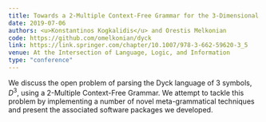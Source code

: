```yaml
---
title: Towards a 2-Multiple Context-Free Grammar for the 3-Dimensional Dyck Language
date: 2019-07-06
authors: <u>Konstantinos Kogkalidis</u> and Orestis Melkonian
code: https://github.com/omelkonian/dyck
link: https://link.springer.com/chapter/10.1007/978-3-662-59620-3_5
venue: At the Intersection of Language, Logic, and Information
type: "conference"
---
```


We discuss the open problem of parsing the Dyck language of 3 symbols, $D^3$, using a 2-Multiple Context-Free Grammar. We attempt to tackle this problem by implementing a number of novel meta-grammatical techniques and present the associated software packages we developed.